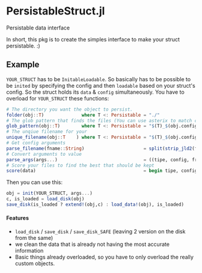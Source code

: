 # PersistableStruct.jl
Persistable data interface

In short, this pkg is to create the simples interface to make your struct persistable. :)



## Example
`YOUR_STRUCT` has to be `InitableLoadable`. So basically has to be possible to be `inited` by specifying the config and then `loadable` based on your struct's config. So the struct holds its `data` & `config` simultaneously.
You have to overload for `YOUR_STRUCT` these functions:
```julia
# The directory you want the object to persist.
folder(obj::T)              where T <: Persistable = "./"
# The glob pattern that finds the files (You can use asterix to match custom fields)
glob_pattern(obj::T)        where T <: Persistable = "$(T)_$(obj.config)_*_*"*".jld2"
# The unqiue filename for your 
unique_filename(obj::T    ) where T <: Persistable = "$(T)_$(obj.config)_$(obj.fr)_$(obj.to).jld2" 
# Get config arguments
parse_filename(fname::String)                      = split(strip_jld2(fname),"_")
# Convert arguments to value
parse_args(args...)                                = ((tipe, config, fr, to = args); return String(tipe), String(config), parse(Int,fr), parse(Int,to))
# Score your files to find the best that should be kept
score(data)                                        = begin tipe, config, fr, to = data...; return to - fr; end
```

Then you can use this:
```julia
obj = init(YOUR_STRUCT, args...)
c, is_loaded = load_disk(obj)
save_disk(is_loaded ? extend!(obj,c) : load_data!(obj), is_loaded)
```

#### Features
 - `load_disk` / `save_disk` / `save_disk_SAFE` (leaving 2 version on the disk from the same)
 - we clean the data that is already not having the most accurate information
 - Basic things already overloaded, so you have to only overload the really custom objects.

